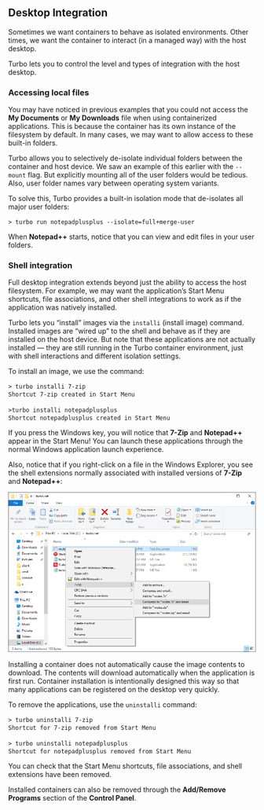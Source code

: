 ## Desktop Integration

Sometimes we want containers to behave as isolated environments. Other times, we want the container to interact (in a managed way) with the host desktop.

Turbo lets you to control the level and types of integration with the host desktop.

### Accessing local files

You may have noticed in previous examples that you could not access the **My Documents** or **My Downloads** file when using containerized applications. This is because the container has its own instance of the filesystem by default. In many cases, we may want to allow access to these built-in folders.

Turbo allows you to selectively de-isolate individual folders between the container and host device. We saw an example of this earlier with the `--mount` flag. But explicitly mounting all of the user folders would be tedious. Also, user folder names vary between operating system variants.

To solve this, Turbo provides a built-in isolation mode that de-isolates all major user folders:

```
> turbo run notepadplusplus --isolate=full+merge-user
```

When **Notepad++** starts, notice that you can view and edit files in your user folders.

### Shell integration

Full desktop integration extends beyond just the ability to access the host filesystem. For example, we may want the application’s Start Menu shortcuts, file associations, and other shell integrations to work as if the application was natively installed.

Turbo lets you “install” images via the `installi` (install image) command. Installed images are “wired up” to the shell and behave as if they are installed on the host device. But note that these applications are not actually installed — they are still running in the Turbo container environment, just with shell interactions and different isolation settings.

To install an image, we use the command:

```
> turbo installi 7-zip
Shortcut 7-zip created in Start Menu

>turbo installi notepadplusplus
Shortcut notepadplusplus created in Start Menu
```

If you press the Windows key, you will notice that **7-Zip** and **Notepad++** appear in the Start Menu! You can launch these applications through the normal Windows application launch experience.

Also, notice that if you right-click on a file in the Windows Explorer, you see the shell extensions normally associated with installed versions of **7-Zip** and **Notepad++**:

![Turboextension](../../images/turboextension.png)

Installing a container does not automatically cause the image contents to download. The contents will download automatically when the application is first run. Container installation is intentionally designed this way so that many applications can be registered on the desktop very quickly.

To remove the applications, use the `uninstalli` command:

```
> turbo uninstalli 7-zip
Shortcut for 7-zip removed from Start Menu

> turbo uninstalli notepadplusplus
Shortcut for notepadplusplus removed from Start Menu
```

You can check that the Start Menu shortcuts, file associations, and shell extensions have been removed.

Installed containers can also be removed through the **Add/Remove Programs** section of the **Control Panel**.
